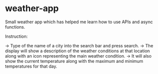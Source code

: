 # weather-app

Small weather app which has helped me learn how to use APIs and async functions.

Instruction: 

-> Type of the name of a city into the search bar and press search. 
-> The display will show a description of the weather conditions at that location along with an icon representing the main weather condition. 
-> It will also show the current temperature along with the maximum and minimum temperatures for that day. 
